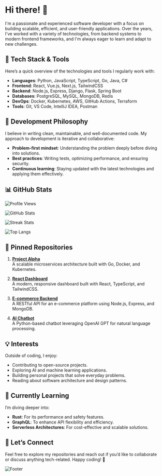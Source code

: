 # Hi there! 👋  

I'm a passionate and experienced software developer with a focus on building scalable, efficient, and user-friendly applications. Over the years, I've worked with a variety of technologies, from backend systems to modern frontend frameworks, and I'm always eager to learn and adapt to new challenges.  

## 🔧 **Tech Stack & Tools**  
Here’s a quick overview of the technologies and tools I regularly work with:  

- **Languages**: Python, JavaScript, TypeScript, Go, Java, C#  
- **Frontend**: React, Vue.js, Next.js, TailwindCSS  
- **Backend**: Node.js, Express, Django, Flask, Spring Boot  
- **Databases**: PostgreSQL, MySQL, MongoDB, Redis  
- **DevOps**: Docker, Kubernetes, AWS, GitHub Actions, Terraform  
- **Tools**: Git, VS Code, IntelliJ IDEA, Postman  

## 🚀 **Development Philosophy**  
I believe in writing clean, maintainable, and well-documented code. My approach to development is iterative and collaborative:  
- **Problem-first mindset**: Understanding the problem deeply before diving into solutions.  
- **Best practices**: Writing tests, optimizing performance, and ensuring security.  
- **Continuous learning**: Staying updated with the latest technologies and applying them effectively.  

## 📊 **GitHub Stats**  

![Profile Views](https://komarev.com/ghpvc/?username=adamberrington988&color=blue&style=flat)  

![GitHub Stats](https://github-readme-stats.vercel.app/api?username=adamberrington988&show_icons=true&theme=dark)  

![Streak Stats](https://github-readme-streak-stats.herokuapp.com/?user=adamberrington988&theme=dark)  

![Top Langs](https://github-readme-stats.vercel.app/api/top-langs/?username=adamberrington988&layout=compact&theme=dark)  

## 📂 **Pinned Repositories**  

1. **[Project Alpha](https://github.com/adamberrington988/project-alpha)**  
   A scalable microservices architecture built with Go, Docker, and Kubernetes.  

2. **[React Dashboard](https://github.com/adamberrington988/react-dashboard)**  
   A modern, responsive dashboard built with React, TypeScript, and TailwindCSS.  

3. **[E-commerce Backend](https://github.com/adamberrington988/ecommerce-backend)**  
   A RESTful API for an e-commerce platform using Node.js, Express, and MongoDB.  

4. **[AI Chatbot](https://github.com/adamberrington988/ai-chatbot)**  
   A Python-based chatbot leveraging OpenAI GPT for natural language processing.  

## 💡 **Interests**  
Outside of coding, I enjoy:  
- Contributing to open-source projects.  
- Exploring AI and machine learning applications.  
- Building personal projects that solve everyday problems.  
- Reading about software architecture and design patterns.  

## 🌱 **Currently Learning**  
I’m diving deeper into:  
- **Rust**: For its performance and safety features.  
- **GraphQL**: To enhance API flexibility and efficiency.  
- **Serverless Architectures**: For cost-effective and scalable solutions.  

## 🤝 **Let’s Connect**  
Feel free to explore my repositories and reach out if you’d like to collaborate or discuss anything tech-related. Happy coding! 🚀  

![Footer](https://github.com/adamberrington988/adamberrington988/blob/main/snake.svg)
